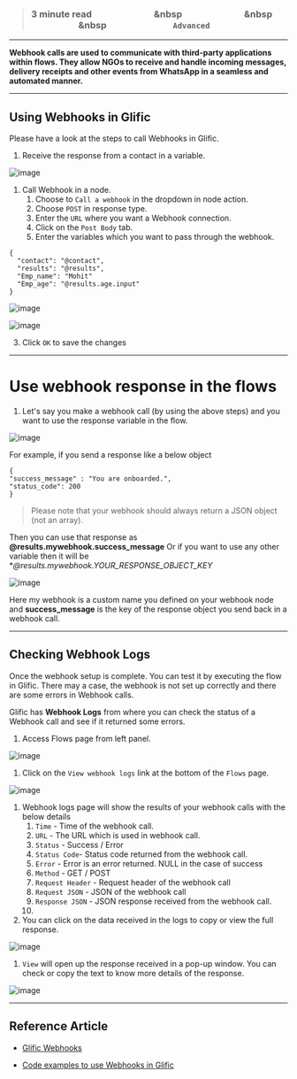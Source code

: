 > ### **3 minute read &nbsp; &nbsp; &nbsp; &nbsp; &nbsp; &nbsp; &nbsp; &nbsp; &nbsp; &nbsp; &nbsp; &nbsp; &nbsp; &nbsp; &nbsp &nbsp; &nbsp; &nbsp; &nbsp; &nbsp; &nbsp; &nbsp; &nbsp; &nbsp; &nbsp; &nbsp; &nbsp; &nbsp; &nbsp; &nbsp &nbsp; &nbsp; &nbsp; &nbsp; &nbsp; &nbsp; &nbsp; &nbsp; &nbsp; &nbsp; &nbsp; &nbsp; &nbsp; &nbsp; &nbsp &nbsp; &nbsp; &nbsp; &nbsp; &nbsp; &nbsp; &nbsp; &nbsp; &nbsp; &nbsp; &nbsp; &nbsp; &nbsp; &nbsp; &nbsp; `Advanced`**
___

**Webhook calls are used to communicate with third-party applications within flows. They allow NGOs to receive and handle incoming messages, delivery receipts and other events from WhatsApp in a seamless and automated manner.**

___
## Using Webhooks in Glific

Please have a look at the steps to call Webhooks in Glific.

1. Receive the response from a contact in a variable.

![image](https://user-images.githubusercontent.com/32592458/212661318-ed2b2fa8-2f4a-4b6b-a2f3-7c00b8aa36d2.png)

1. Call Webhook in a node.
    1. Choose to `Call a webhook` in the dropdown in node action.
    1. Choose `POST` in response type.
    1. Enter the `URL` where you want a Webhook connection.
    1. Click on the `Post Body` tab.
    1. Enter the variables which you want to pass through the webhook.

```
{
  "contact": "@contact",
  "results": "@results",
  "Emp_name": "Mohit"
  "Emp_age": "@results.age.input"
}
```

![image](https://user-images.githubusercontent.com/32592458/212661350-bf2ce325-4fbf-4882-b947-10f7eb660f3f.png)



![image](https://user-images.githubusercontent.com/32592458/212661387-ebb6e6c4-b675-4a26-ada3-d816f39c1f70.png)

3. Click `OK` to save the changes


___
# Use webhook response in the flows

1. Let&#39;s say you make a webhook call (by using the above steps) and you want to use the response variable in the flow. 

![image](https://user-images.githubusercontent.com/32592458/212661423-cdbd967e-d435-48b3-982f-fe59cf08f51a.png)



For example, if you send a response like a below object

```
{
"success_message" : "You are onboarded.",
"status_code": 200
}
```

> Please note that your webhook should always return a JSON object (not an array). 

Then you can use that response as **@results.mywebhook.success_message** Or if you want to use any other variable then it will be **@results.mywebhook.*YOUR_RESPONSE_OBJECT_KEY**

![image](https://user-images.githubusercontent.com/32592458/212661557-e5e73775-1c71-4ea9-b2f2-81cf809db3ba.png)



Here my webhook is a custom name you defined on your webhook node and **success_message**  is the key of the response object you send back in a webhook call.

___
## Checking Webhook Logs

Once the webhook setup is complete. You can test it by executing the flow in Glific. There may a case, the webhook is not set up correctly and there are some errors in Webhook calls.

Glific has **Webhook Logs** from where you can check the status of a Webhook call and see if it returned some errors.

1. Access Flows page from left panel.

![image](https://user-images.githubusercontent.com/32592458/212661724-2fbf8308-c643-4b31-8850-a5b141bf2aa8.png)

1. Click on the `View webhook logs`  link at the bottom of the `Flows` page. 

![image](https://user-images.githubusercontent.com/32592458/212661766-a1fee1df-3f8e-4777-9561-283889f750ff.png)

1. Webhook logs page will show the results of your webhook calls with the below details
    1. `Time`  - Time of the webhook call.
    1. `URL` - The URL which is used in webhook call.
    1. `Status` - Success / Error
    1. `Status Code`- Status code returned from the webhook call. 
    1. `Error` - Error is an error returned. NULL in the case of success
    1. `Method` - GET / POST
    1. `Request Header` - Request header of the webhook call
    1. `Request JSON` - JSON of the webhook call
    1. `Response JSON` - JSON response received from the webhook call.
    1. 
1. You can click on the data received in the logs to copy or view the full response.

![image](https://user-images.githubusercontent.com/32592458/212661790-0d79be95-c208-4e49-9f4c-5ff56c1b1a65.png)

1. `View` will open up the response received in a pop-up window. You can check or copy the text to know more details of the response.

![image](https://user-images.githubusercontent.com/32592458/212661806-2bdf38df-5791-492e-9c4f-a6c3fc7e919b.png)
___

## Reference Article

- [Glific Webhooks](https://glific.github.io/slate/#webhooks)

- [Code examples to use Webhooks in Glific](https://github.com/glific/recipes)